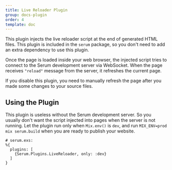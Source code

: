 ```yaml
---
title: Live Reloader Plugin
group: docs-plugin
order: 4
template: doc
---
```


This plugin injects the live reloader script at the end of generated HTML
files. This plugin is included in the `serum` package, so you don't need to
add an extra dependency to use this plugin.

Once the page is loaded inside your web browser, the injected script tries to
connect to the Serum development server via WebSocket. When the page receives
`"reload"` message from the server, it refreshes the current page.

If you disable this plugin, you need to manually refresh the page after you
made some changes to your source files.

## Using the Plugin

This plugin is useless without the Serum development server. So you usually
don't want the script injected into pages when the server is not running. Let
the plugin run only when `Mix.env()` is `dev`, and run `MIX_ENV=prod mix
serum.build` when you are ready to publish your website.

```lang-elixir
# serum.exs:
%{
  plugins: [
    {Serum.Plugins.LiveReloader, only: :dev}
  ]
}
```
